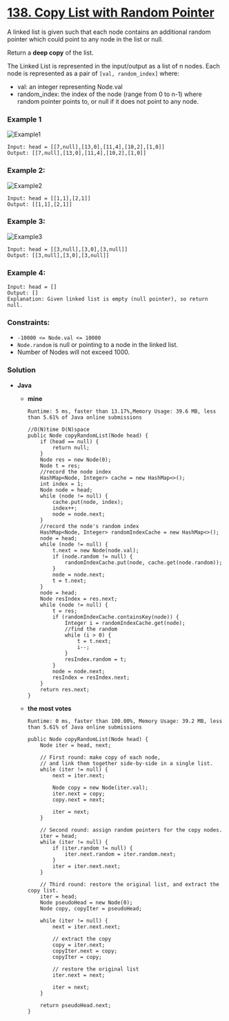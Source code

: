 # [138. Copy List with Random Pointer](https://leetcode.com/problems/copy-list-with-random-pointer/)

A linked list is given such that each node contains an additional random pointer which could point to any node in the list or null.

Return a **deep copy** of the list.

The Linked List is represented in the input/output as a list of n nodes. Each node is represented as a pair of `[val, random_index]` where:

  * val: an integer representing Node.val
  * random_index: the index of the node (range from 0 to n-1) where random pointer points to, or null if it does not point to any node.
 

### Example 1
![Example1](https://assets.leetcode.com/uploads/2019/12/18/e1.png)
```
Input: head = [[7,null],[13,0],[11,4],[10,2],[1,0]]
Output: [[7,null],[13,0],[11,4],[10,2],[1,0]]
```

### Example 2:
![Example2](https://assets.leetcode.com/uploads/2019/12/18/e2.png)
```
Input: head = [[1,1],[2,1]]
Output: [[1,1],[2,1]]
```

### Example 3:
![Example3](https://assets.leetcode.com/uploads/2019/12/18/e3.png)
```
Input: head = [[3,null],[3,0],[3,null]]
Output: [[3,null],[3,0],[3,null]]
```

### Example 4:
```
Input: head = []
Output: []
Explanation: Given linked list is empty (null pointer), so return null.
```

### Constraints:
* `-10000 <= Node.val <= 10000`
* `Node.random` is null or pointing to a node in the linked list.
* Number of Nodes will not exceed 1000.


### Solution
* **Java**
  * **mine**
    
    `Runtime: 5 ms, faster than 13.17%,Memory Usage: 39.6 MB, less than 5.61% of Java online submissions`
    ```
    //O(N)time O(N)space
    public Node copyRandomList(Node head) {
        if (head == null) {
            return null;
        }
        Node res = new Node(0);
        Node t = res;
        //record the node index
        HashMap<Node, Integer> cache = new HashMap<>();
        int index = 1;
        Node node = head;
        while (node != null) {
            cache.put(node, index);
            index++;
            node = node.next;
        }
        //record the node's random index
        HashMap<Node, Integer> randomIndexCache = new HashMap<>();
        node = head;
        while (node != null) {
            t.next = new Node(node.val);
            if (node.random != null) {
                randomIndexCache.put(node, cache.get(node.random));
            }
            node = node.next;
            t = t.next;
        }
        node = head;
        Node resIndex = res.next;
        while (node != null) {
            t = res;
            if (randomIndexCache.containsKey(node)) {
                Integer i = randomIndexCache.get(node);
                //find the random
                while (i > 0) {
                    t = t.next;
                    i--;
                }
                resIndex.random = t;
            }
            node = node.next;
            resIndex = resIndex.next;
        }
        return res.next;
    }
    ```
    
  * **the most votes**
    
    `Runtime: 0 ms, faster than 100.00%, Memory Usage: 39.2 MB, less than 5.61% of Java online submissions`
    ```
    public Node copyRandomList(Node head) {
        Node iter = head, next;

        // First round: make copy of each node,
        // and link them together side-by-side in a single list.
        while (iter != null) {
            next = iter.next;

            Node copy = new Node(iter.val);
            iter.next = copy;
            copy.next = next;

            iter = next;
        }

        // Second round: assign random pointers for the copy nodes.
        iter = head;
        while (iter != null) {
            if (iter.random != null) {
                iter.next.random = iter.random.next;
            }
            iter = iter.next.next;
        }

        // Third round: restore the original list, and extract the copy list.
        iter = head;
        Node pseudoHead = new Node(0);
        Node copy, copyIter = pseudoHead;

        while (iter != null) {
            next = iter.next.next;

            // extract the copy
            copy = iter.next;
            copyIter.next = copy;
            copyIter = copy;

            // restore the original list
            iter.next = next;

            iter = next;
        }

        return pseudoHead.next;
    }
    ```
  

